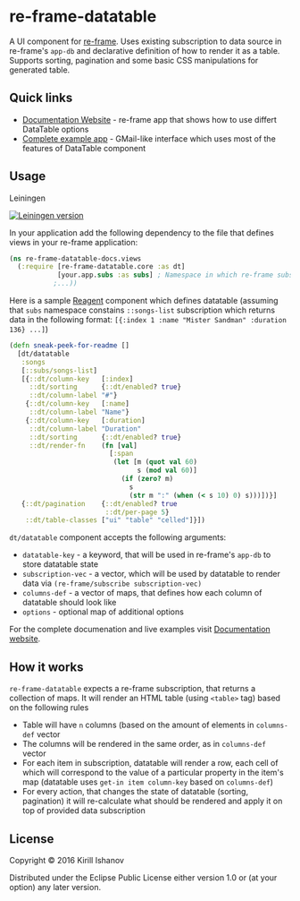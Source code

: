 # re-frame-datatable

A UI component for [re-frame](https://github.com/Day8/re-frame).
Uses existing subscription to data source in re-frame's `app-db` and declarative definition of how to render it as a table.
Supports sorting, pagination and some basic CSS manipulations for generated table.

## Quick links

* [Documentation Website](https://kishanov.github.io/re-frame-datatable/) - re-frame app that shows how to use differt DataTable options
* [Complete example app](https://kishanov.github.io/re-frame-datatable-example/) - GMail-like interface which uses most of the features of DataTable component


## Usage

Leiningen

[![Leiningen version](https://clojars.org/re-frame-datatable/latest-version.svg)](http://clojars.org/re-frame-datatable)

In your application add the following dependency to the file that defines views in your re-frame application:

```clojure
(ns re-frame-datatable-docs.views
  (:require [re-frame-datatable.core :as dt]
            [your.app.subs :as subs] ; Namespace in which re-frame subscriptions are defined
           ;...))
```

Here is a sample [Reagent](https://github.com/reagent-project/reagent) component which defines datatable (assuming that `subs` namespace constains `::songs-list` subscription which returns data in the following format: `[{:index 1 :name "Mister Sandman" :duration 136} ...]`)


```clojure
(defn sneak-peek-for-readme []
  [dt/datatable
   :songs
   [::subs/songs-list]
   [{::dt/column-key   [:index]
     ::dt/sorting      {::dt/enabled? true}
     ::dt/column-label "#"}
    {::dt/column-key   [:name]
     ::dt/column-label "Name"}
    {::dt/column-key   [:duration]
     ::dt/column-label "Duration"
     ::dt/sorting      {::dt/enabled? true}
     ::dt/render-fn    (fn [val]
                         [:span
                          (let [m (quot val 60)
                                s (mod val 60)]
                            (if (zero? m)
                              s
                              (str m ":" (when (< s 10) 0) s)))])}]
   {::dt/pagination    {::dt/enabled? true
                        ::dt/per-page 5}
    ::dt/table-classes ["ui" "table" "celled"]}])
```

`dt/datatable` component accepts the following arguments:

* `datatable-key` - a keyword, that will be used in re-frame's `app-db` to store datatable state
* `subscription-vec` - a vector, which will be used by datatable to render data via `(re-frame/subscribe subscription-vec)`
* `columns-def` - a vector of maps, that defines how each column of datatable should look like
* `options` - optional map of additional options

For the complete documenation and live examples visit [Documentation website](https://kishanov.github.io/re-frame-datatable/).

## How it works

`re-frame-datatable` expects a re-frame subscription, that returns a collection of maps. It will render an HTML table (using `<table>` tag) based on the following rules

* Table will have `n` columns (based on the amount of elements in `columns-def` vector
* The columns will be rendered in the same order, as in `columns-def` vector
* For each item in subscription, datatable will render a row, each cell of which will correspond to the value of a particular property in the item's map (datatable uses `get-in item column-key` based on `columns-def`)
* For every action, that changes the state of datatable (sorting, pagination) it will re-calculate what should be rendered and apply it on top of provided data subscription

## License

Copyright © 2016 Kirill Ishanov

Distributed under the Eclipse Public License either version 1.0 or (at
your option) any later version.
